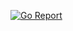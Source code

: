 [![Go Report](https://goreportcard.com/report/github.com/nesudimov/cliquiz)](https://goreportcard.com/report/github.com/nesudimov/cliquiz)